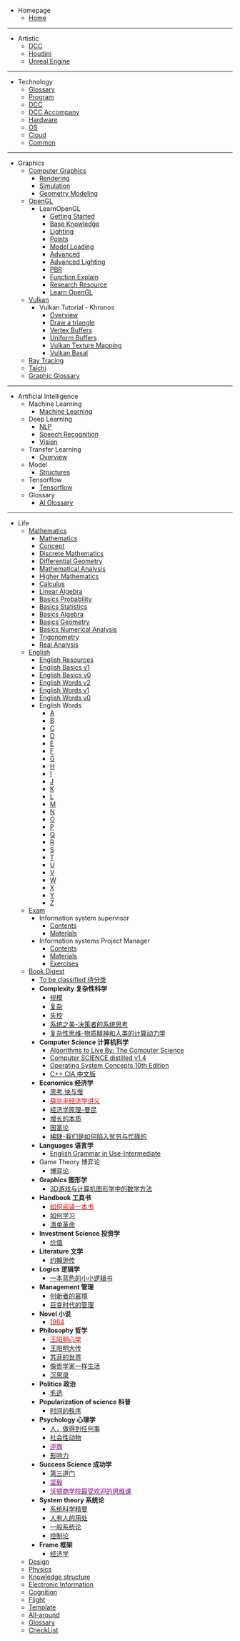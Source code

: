 - Homepage
  - [Home](/)
---

- Artistic
  - [DCC](/artistic/dcc.md)
  - [Houdini](/artistic/houdini.md)
  - [Unreal Engine](/artistic/unreal.md)

---

- Technology
  - [Glossary](/technology/technology_glossary.md)
  - [Program](/technology/program.md)
  - [DCC](/technology/dcc.md)
  - [DCC Accompany](/technology/dcc_accompany.md)
  - [Hardware](/technology/hardware_basis.md)
  - [OS](/technology/os.md)
  - [Cloud](/technology/cloud_native.md)
  - [Common](/technology/common.md)

---
  
- Graphics
  - [Computer Graphics](/graphics/computer_graphics.md)
    - [Rendering](/graphics/rendering)
    - [Simulation](/graphics/simulation)
    - [Geometry Modeling](/graphics/geometry_modeling)
  - [OpenGL](/graphics/opengl.md)
    - LearnOpenGL
      - [Getting Started](/graphics/opengl_getting_started)
      - [Base Knowledge](/graphics/opengl_base_knowledge)
      - [Lighting](/graphics/opengl_lighting)
      - [Points](/graphics/opengl_points)
      - [Model Loading](/graphics/opengl_model_loading)
      - [Advanced](/graphics/opengl_advanced)
      - [Advanced Lighting](/graphics/opengl_advanced_lighting)
      - [PBR](/graphics/opengl_pbr)
      - [Function Explain](/graphics/opengl_function_explain)
      - [Research Resource](/graphics/opengl_research_resource)
      - [Learn OpenGL](/graphics/qt_opengl.md)
  - [Vulkan](/graphics/vulkan.md)
    - Vulkan Tutorial - Khronos
      - [Overview](/graphics/vulkan_overview)
      - [Draw a triangle](/graphics/vulkan_draw_a_triangle)
      - [Vertex Buffers](/graphics/vulkan_vertex_buffers)
      - [Uniform Buffers](/graphics/vulkan_uniform_buffers)
      - [Vulkan Texture Mapping](/graphics/vulkan_texture_mapping)
      - [Vulkan Basal](/graphics/vulkan_basal)
  - [Ray Tracing](/graphics/ray_tracing.md)
  - [Taichi](/graphics/taichi.md)
  - [Graphic Glossary](/graphics/graphic_glossary.md)   
---
<!--
- Docsify doc
  - Getting started

    - [Quick start](quickstart.md)
    - [Writing more pages](more-pages.md)
    - [Custom navbar](custom-navbar.md)
    - [Cover page](cover.md)

  - Customization

    - [Configuration](configuration.md)
    - [Themes](themes.md)
    - [List of Plugins](plugins.md)
    - [Write a Plugin](write-a-plugin.md)
    - [Markdown configuration](markdown.md)
    - [Language highlighting](language-highlight.md)

  - Guide

    - [Deploy](deploy.md)
    - [Helpers](helpers.md)
    - [Vue compatibility](vue.md)
    - [CDN](cdn.md)
    - [Offline Mode(PWA)](pwa.md)
    - [Server-Side Rendering(SSR)](ssr.md)
    - [Embed Files](embed-files.md)

  - [Awesome docsify](awesome.md)
  - [Changelog](changelog.md)
---
-->

- Artificial Intelligence
  - Machine Learning
    - [Machine Learning](/ai/MachineLearning.md)
  - Deep Learning
    - [NLP](/ai/NLP.md)
    - [Speech Recognition](/ai/SpeechRecognition.md)
    - [Vision](/ai/Vision.md)
  - Transfer Learning
    - [Overview](/ai/TransferLearning.md)
  - Model
    - [Structures](/ai/ModelStructures.md)
  - Tensorflow
    - [Tensorflow](/ai/Tensorflow.md)
  - Glossary
    - [AI Glossary](/ai/ai_glossary.md)

---

- Life
  - [Mathematics](/life/mathematics_navigation.md)
    - [Mathematics](/life/math/mathematics)
    - [Concept](/life/math/math_concept)
    - [Discrete Mathematics](/life/math/discrete_mathematics)
    - [Differential Geometry](/life/math/differential_geometry)
    - [Mathematical Analysis](/life/math/mathematical_analysis)
    - [Higher Mathematics](/life/math/higher_mathematics)
    - [Calculus](/life/math/calculus)
    - [Linear Algebra](/life/math/linear_algebra)
    - [Basics Probability](/life/math/basics_probability)
    - [Basics Statistics](/life/math/basics_statistics)
    - [Basics Algebra](/life/math/basics_algebra)
    - [Basics Geometry](/life/math/basics_geometry)
    - [Basics Numerical Analysis](/life/math/basics_numerical_analysis)
    - [Trigonometry](/life/math/trigonometry)
    - [Real Analysis](/life/math/real_analysis)
  - [English](/life/english_navigation.md)
    - [English Resources](/life/english_resources.md)
    - [English Basics v1](/life/english)
    - [English Basics v0](/life/english_v0)
    - [English Words v2](/life/english_words_v2)
    - [English Words v1](/life/english_words)
    - [English Words v0](/life/english_words_legacy)
    - English Words
      - [A](/life/english_words/A)
      - [B](/life/english_words/B)
      - [C](/life/english_words/C)
      - [D](/life/english_words/D)
      - [E](/life/english_words/E)
      - [F](/life/english_words/F)
      - [G](/life/english_words/G)
      - [H](/life/english_words/H)
      - [I](/life/english_words/I)
      - [J](/life/english_words/J)
      - [K](/life/english_words/K)
      - [L](/life/english_words/L)
      - [M](/life/english_words/M)
      - [N](/life/english_words/N)
      - [O](/life/english_words/O)
      - [P](/life/english_words/P)
      - [Q](/life/english_words/Q)
      - [R](/life/english_words/R)
      - [S](/life/english_words/S)
      - [T](/life/english_words/T)
      - [U](/life/english_words/U)
      - [V](/life/english_words/V)
      - [W](/life/english_words/W)
      - [X](/life/english_words/X)
      - [Y](/life/english_words/Y)
      - [Z](/life/english_words/Z)
  - [Exam](/life/exam_navigation.md)
    - Information system supervisor
      - [Contents](/life/exam/soft_test/InformationSystemSupervisor/contents)
      - [Materials](/life/exam/soft_test/InformationSystemSupervisor/materials)
    - Information systems Project Manager
      - [Contents](/life/exam/soft_test/InformationSystemProjectManager/contents)
      - [Materials](/life/exam/soft_test/InformationSystemProjectManager/materials)
      - [Exercises](/life/exam/soft_test/InformationSystemProjectManager/exercises.md)
  - [Book Digest](/life/book_digest.md)
    - [To be classified 待分类](/life/reading/to_be_classified.md)
    * **Complexity 复杂性科学**
      * [规模](/life/reading/complexity#规模)
      * [复杂](/life/reading/complexity#复杂)
      * [失控](/life/reading/complexity#失控)
      * [系统之美-决策者的系统思考](/life/reading/complexity#系统之美-决策者的系统思考)
      * [复杂性思维-物质精神和人类的计算动力学](/life/reading/complexity#复杂性思维-物质、精神和人类的计算动力学)
    * **Computer Science 计算机科学**
      * [Algorithms to Live By: The Computer Science](/life/reading/computer_science#algorithms-to-live-by)
      * [Computer SCIENCE distilled v1.4](/life/reading/computer_science#computer-science-distilled-v14)
      * [Operating System Concepts 10th Edition](/life/reading/computer_science#operating-system-concepts-10th-edition)
      * [C++ CIA 中文版](/life/reading/computer_science#c-cia-中文版)
    * **Economics 经济学**
      * [思考,快与慢](/life/reading/economics#思考快与慢)
      * [<span style="color:red">薛兆丰经济学讲义</span>](/life/reading/economics#薛兆丰经济学讲义)
      * [经济学原理-曼昆](/life/reading/economics#经济学原理-曼昆)
      * [增长的本质](/life/reading/economics#增长的本质)
      * [国富论](/life/reading/economics#国富论)
      * [稀缺-我们是如何陷入贫穷与忙碌的](/life/reading/economics#稀缺-我们是如何陷入贫穷与忙碌的)
    * **Languages 语言学**
      * [English Grammar in Use-Intermediate](/life/reading/english#english-grammar-in-use---intermediate)
    * Game Theory 博弈论
      * [博弈论](/life/reading/game_theory#博弈论)
    * **Graphics 图形学**
      * [3D游戏与计算机图形学中的数学方法](/life/reading/graphics#3D游戏与计算机图形学中的数学方法)
    * **Handbook 工具书**
      * [<span style="color:red">如何阅读一本书</span>](/life/reading/handbook#如何阅读一本书)
      * [如何学习](/life/reading/handbook#如何学习)
      * [清单革命](/life/reading/handbook#清单革命)
    * **Investment Science 投资学**
      * [价值](/life/reading/investment#价值)
    * **Literature 文学**
      * [约翰逊传](/life/reading/literature#约翰逊传)
    * **Logics 逻辑学**
      * [一本蓝色的小小逻辑书](/life/reading/logics#一本蓝色的小小逻辑书)
    * **Management 管理**
      * [创新者的窘境](/life/reading/management#创新者的窘境)
      * [巨变时代的管理](/life/reading/management#巨变时代的管理)
    * **Novel 小说**
       * [<span style="color:red">1984</span>](/life/reading/novel#1984)
    * **Philosophy 哲学**
      * [<span style="color:red">王阳明心学</span>](/life/reading/philosophy#王阳明心学)
      * [王阳明大传](/life/reading/philosophy#王阳明大传)
      * [苏菲的世界](/life/reading/philosophy#苏菲的世界)
      * [像哲学家一样生活](/life/reading/philosophy#像哲学家一样生活)
      * [沉思录](/life/reading/philosophy#沉思录)
    * **Politics 政治**
      * [毛选](/life/reading/politics#毛选)
    * **Popularization of science 科普**
      * [时间的秩序](/life/reading/popularization_of_science#时间的秩序)
    * **Psychology 心理学**
      * [人，做得到任何事](/life/reading/psychology#人-做得到任何事)
      * [社会性动物](/life/reading/psychology#社会性动物)
      * [<span style="color:purple">逆商</span>](/life/reading/psychology#逆商)
      * [影响力](/life/reading/psychology#影响力)
    * **Success Science 成功学**
      * [第三道门](/life/reading/success_science#第三道门)
      * [<span style="color:purple">坚毅</span>](/life/reading/success_science#坚毅)
      * [<span style="color:purple">沃顿商学院最受欢迎的思维课</span>](/life/reading/success_science#沃顿商学院最受欢迎的思维课)
    * **System theory 系统论**
      * [系统科学精要](/life/reading/system_theory#系统科学精要)
      * [人有人的用处](/life/reading/system_theory#人有人的用处)
      * [一般系统论](/life/reading/system_theory#一般系统论)
      * [控制论](/life/reading/system_theory#控制论)
    * **Frame 框架**
      * [经济学](/life/reading/frame#经济学)
  - [Design](/life/design.md)
  - [Physics](/life/physics.md)
  - [Knowledge structure](/life/knowledge_structure.md)
  - [Electronic Information](/life/electronic_information.md)
  - [Cognition](/life/cognition.md)
  - [Flight](/life/flight.md)
  - [Template](/life/template.md)
  - [All-around](/life/all-around.md)
  - [Glossary](/life/life_glossary.md)
  - [CheckList](/life/checklist.md)